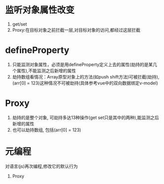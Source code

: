# 监听对象属性改变
1. get/set
2. Proxy:在目标对象之前拦截一层,对目标对象的访问,都经过这层拦截

# defineProperty
1. 只能监测对象属性，必须是用defineProperty定义上去的属性(劫持的是某几个属性),不能监测之后新增的属性
2. 劫持数组看情况：Array原型对象上的方法(如push shift方法)可被拦截(劫持),
(arr[0] = 123)这种情况不可被劫持(具体参考vue中的双向数据绑定v-model)

# Proxy
1. 劫持的是整个对象, 可劫持多达13种操作(get set只是其中的两种),能监测之后新增的属性
2. 也可以劫持数组, 包括(arr[0] = 123)

# 元编程
对语言(js)再次编程,修改它的默认行为
1. Proxy